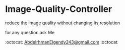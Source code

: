 # Image-Quality-Controller
reduce the image quality without changing its resolution

for any question ask Me

  :octocat: AbdelrhmanElgendy243@gmail.com :octocat:
  
  
    

